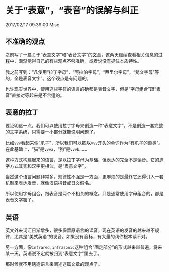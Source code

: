 # 关于“表意”，“表音”的误解与纠正
2017/02/17 09:39:00
Misc


## 不准确的观点

之前写了一篇关于“表意文字”和“表音文字”的[文章][prev]，这两天继续查看相关信息的过程中，渐渐觉得自己的有些观点不够准确，或者说没有抓住本质特性。

我之前写到：“凡使用“拉丁字母”，“阿拉伯字母”，“西里尔字母”，“梵文字母”等的，全是表音文字”。这个观点是有问题的。

也许现实世界中，使用这些字符的语言的确都是表音文字，但是“字母组合”跟“表音”直接对等起来是不合适的。


## 表意的拉丁

要证明这一点，我们可以使用拉丁字母来创造一种“表意文字”。不是创造一套完整的文字系统，只需要一小部分就能说明问题了。

比如`vvv`看起来像“爪子”，所以我们可以把以`vvv`开头的单词作为“有爪子的兽类”。在此基础上，“猫”是`vvva`，“狗”是`vvvb`……

这种方式构建起来的语言，是以拉丁字母为基础，但表达的完全不是读音。它的造字方式其实和汉字更相似，是“表意文字”。

当然这个语言问题非常多，规律性不强是一方面，更麻烦的是最终它还得引入一套机制来表达发音，就像汉语拼音或日文假名。

所以使用字母组合，跟表音是两个不相关的概念。只是通常使用字母组合的，都是表音文字罢了。


## 英语

英文外来词汇日渐增多，很多保留原语言的读音，现在英语的发音的越来越不规律，尤其是“美式英语”的发音。如果没有音标，有大量的词你根本读不对。

另一方面，像`infrared`, `infrasonic`这种组合“固定部分”的形式越来越普遍，将来某一天，英语说不定就被归到“表意文字”里去了。

那时候就不用瞎造语言来阐述这篇文章的观点了。


[prev]: /articles/IdeogramAndPhonogram.html

